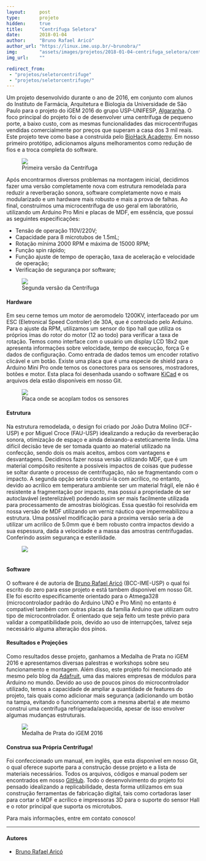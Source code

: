 ```yaml
---
layout:     post
type:       projeto
hidden:     true
title:      "Centrífuga Seletora"
date:       2018-01-04
author:     "Bruno Rafael Aricó"
author_url: "https://linux.ime.usp.br/~brunobra/"
img:        "assets/images/projetos/2018-01-04-centrifuga_seletora/centrifuge.jpg"
img_url:    ""

redirect_from:
 - "projetos/seletorcentrifuge"
 - "projetos/seletorcentrifuge/"
---
```


Um projeto desenvolvido durante o ano de 2016, em conjunto com alunos do Instituto de Farmácia, Arquitetura e Biologia da Universidade de São Paulo para o projeto do iGEM 2016 do grupo USP-UNIFESP, [Algaranha](http://2016.igem.org/Team:USP_UNIFESP-Brazil).
O foco principal do projeto foi o de desenvolver uma centrífuga de pequeno porte, a baixo custo, com as mesmas funcionalidades das microcentrífugas vendidas comercialmente por preços que superam a casa dos 3 mil reais.
Este projeto teve como base a construida pelo [BioHack Academy](http://biohackacademy.github.io/biofactory/class/5-centrifuge/).
Em nosso primeiro protótipo, adicionamos alguns melhoramentos como redução de fios e a troca completa do software.

<div class="img-container">
  <figure>
    <img class="large" src="{{ site.baseurl }}/assets/images/projetos/2018-01-04-centrifuga_seletora/centrifuge_old.jpg">
    <figcaption>Primeira versão da Centrífuga</figcaption>
  </figure>
</div>

Após encontrarmos diversos problemas na montagem inicial, decidimos fazer uma versão completamente nova com estrutura remodelada para reduzir a reverberação sonora, software completamente novo e mais modularizado e um hardware mais robusto e mais a prova de falhas.
Ao final, construímos uma microcentrífuga de uso geral em laboratório, utilizando um Arduino Pro Mini e placas de MDF, em essência, que possui as seguintes especificações:

- Tensão de operação 110V/220V;
- Capacidade para 8 microtubos de 1.5mL;
- Rotação mínima 2000 RPM e máxima de 15000 RPM;
- Função spin rápido;
- Função ajuste de tempo de operação, taxa de aceleração e velocidade de operação;
- Verificação de segurança por software;

<div class="img-container">
  <figure>
    <img class="large" src="{{ site.baseurl }}/assets/images/projetos/2018-01-04-centrifuga_seletora/centrifuge_2.jpg">
    <figcaption>Segunda versão da Centrífuga</figcaption>
  </figure>
</div>

#### Hardware
Em seu cerne temos um motor de aeromodelo 1200KV, interfaceado por um ESC (Eletronical Speed Controler) de 30A, que é controlado pelo Arduino. Para o ajuste da RPM, utilizamos um sensor do tipo hall que utiliza os próprios ímas do rotor do motor (12 ao todo) para verificar a taxa de rotação. Temos como interface com o usuário um display LCD 18x2 que apresenta informações sobre velocidade, tempo de execução, força G e dados de configuração. Como entrada de dados temos um encoder rotativo clicável e um botão.
Existe uma placa que é uma especie de shield para o Arduino Mini Pro onde temos os conectores para os sensores, mostradores, botões e motor. Esta placa foi desenhada usando o software [KiCad](http://kicad-pcb.org/) e os arquivos dela estão disponíveis em nosso Git.

<div class="img-container">
  <figure>
    <img class="large" src="{{ site.baseurl }}/assets/images/projetos/2018-01-04-centrifuga_seletora/placa.jpg">
    <figcaption>Placa onde se acoplam todos os sensores</figcaption>
  </figure>
</div>

#### Estrutura
Na estrutura remodelada, o design foi criado por João Dutra Molino (ICF-USP) e por Miguel Croce (FAU-USP) idealizando a redução da reverberação sonora, otimização de espaço e ainda deixando-a esteticamente linda.
Uma difícil decisão teve de ser tomada quanto ao material utilizado na confecção, sendo dois os mais aceitos, ambos com vantagens e desvantagens. Decidimos fazer nossa versão utilizando MDF, que é um material compósito resitente a possíveis impactos de coisas que pudesse se soltar durante o processo de centrifugação, não se fragmentando com o impacto. A segunda opção seria construí-la com acrílico, no entanto, devido ao acrilico em temperatura ambiente ser um material frágil, ele não é resistente a fragmentação por impacto, mas possui a propriedade de ser autoclavável (esterelizável) podendo assim ser mais facilmente utilizada para processamento de amostras biológicas. Essa questão foi resolvida em nossa versão de MDF utilizando um verniz náutico que impermeabilizou a estrutura.
Uma possível modificação para a proxima versão seria a de utilizar um acrilico de 5.0mm que é bem robusto contra impactos devido a sua espessura, dada a velocidade e a massa das amostras centrifugadas. Conferindo assim segurança e esterilidade.

<div class="img-container">
  <figure>
    <img class="large" src="{{ site.baseurl }}/assets/images/projetos/2018-01-04-centrifuga_seletora/struct.jpg">
    <figcaption>&nbsp;</figcaption>
  </figure>
</div>

#### Software
O software é de autoria de [Bruno Rafael Aricó](https://linux.ime.usp.br/~brunobra/) (BCC-IME-USP) o qual foi escrito do zero para esse projeto e está tambem disponivel em nosso Git.
Ele foi escrito especificamente orientado para o Atmega328 (microcontrolador padrão do Arduino UNO e Pro Mini) no entanto é compativel também com outras placas da família Arduino que utilizam outro tipo de microcontrolador. É orientado que seja feito um teste prévio para validar a compatibilidade pois, devido ao uso de interrupções, talvez seja necessário alguma alteração dos pinos.

#### Resultados e Projeções
Como resultados desse projeto, ganhamos a Medalha de Prata no iGEM 2016 e apresentamos diversas palestras e workshops sobre seu funcionamento e montagem.
Além disso, este projeto foi mencionado até mesmo pelo blog da [Adafruit](https://blog.adafruit.com/2017/04/10/the-seletora-build-your-own-harry-potter-themed-centrifuge/), uma das maiores empresas de módulos para Arduino no mundo.
Devido ao uso de poucos pinos do microcontrolador utilizado, temos a capacidade de ampliar a quantidade de features do projeto, tais quais como adicionar mais segurança (adicionando um botão na tampa, evitando o funcionamento com a mesma aberta) e ate mesmo construi uma centrífuga refrigerada/aquecida, apesar de isso envolver algumas mudanças estruturais.

<div class="img-container">
  <figure>
    <img class="large" src="{{ site.baseurl }}/assets/images/projetos/2018-01-04-centrifuga_seletora/medal.png">
    <figcaption>Medalha de Prata do iGEM 2016</figcaption>
  </figure>
</div>

#### Construa sua Própria Centrífuga!
Foi confeccionado um manual, em inglês, que esta disponível em nosso Git, o qual oferece suporte para a construção desse projeto e a lista de materiais necessários. Todos os arquivos, códigos e manual podem ser encontrados em nosso [GitHub](https://github.com/Brunoarico/centrifuge).
Todo o desenvolvimento do projeto foi pensado idealizando a replicabilidade, desta forma utilizamos em sua construção ferramentas de fabricação digital, tais como cortadoras laser para cortar o MDF e acrílico e impressoras 3D para o suporte do sensor Hall e o rotor principal que suporta os microtubos.

Para mais informações, entre em contato conosco!

----

#### Autores

- [Bruno Rafael Aricó](https://linux.ime.usp.br/~brunobra/)
